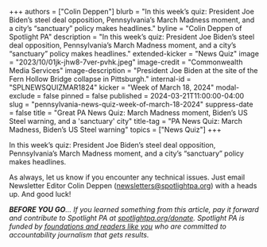 +++
authors = ["Colin Deppen"]
blurb = "In this week’s quiz: President Joe Biden’s steel deal opposition, Pennsylvania’s March Madness moment, and a city’s “sanctuary” policy makes headlines."
byline = "Colin Deppen of Spotlight PA"
description = "In this week’s quiz: President Joe Biden’s steel deal opposition, Pennsylvania’s March Madness moment, and a city’s “sanctuary” policy makes headlines."
extended-kicker = "News Quiz"
image = "2023/10/01jk-jhw8-7ver-pvhk.jpeg"
image-credit = "Commonwealth Media Services"
image-description = "President Joe Biden at the site of the Fern Hollow Bridge collapse in Pittsburgh."
internal-id = "SPLNEWSQUIZMAR1824"
kicker = "Week of March 18, 2024"
modal-exclude = false
pinned = false
published = 2024-03-21T11:00:00-04:00
slug = "pennsylvania-news-quiz-week-of-march-18-2024"
suppress-date = false
title = "Great PA News Quiz: March Madness moment, Biden’s US Steel warning, and a 'sanctuary' city"
title-tag = "PA News Quiz: March Madness, Biden’s US Steel warning"
topics = ["News Quiz"]
+++

In this week’s quiz: President Joe Biden’s steel deal opposition, Pennsylvania’s March Madness moment, and a city’s “sanctuary” policy makes headlines.

<div data-tf-live="01HRW6RRJWN3KXW7D3EA4ETEWD"></div><script src="//embed.typeform.com/next/embed.js"></script>

As always, let us know if you encounter any technical issues. Just email Newsletter Editor Colin Deppen (newsletters@spotlightpa.org) with a heads up. And good luck!

<strong><em>BEFORE YOU GO</em></strong><em>… If you learned something from this article, pay it forward and contribute to Spotlight PA at </em><a href="http://spotlightpa.org/donate"><em>spotlightpa.org/donate</em></a><em>. Spotlight PA is funded by </em><a href="https://www.spotlightpa.org/support"><em>foundations and readers like you</em></a><em> who are committed to accountability journalism that gets results.</em>

